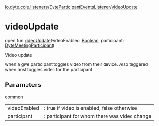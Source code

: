 [io.dyte.core.listeners](../index.md)/[DyteParticipantEventsListener](index.md)/[videoUpdate](video-update.md)

# videoUpdate


open fun [videoUpdate](video-update.md)(videoEnabled: [Boolean](https://kotlinlang.org/api/latest/jvm/stdlib/kotlin/-boolean/index.html), participant: [DyteMeetingParticipant](../../com.dyte.mobilecorekmm.models/-dyte-meeting-participant/index.md))

Video update

when a give participant toggles video from their device. Also triggered when host toggles video for the participant

## Parameters

common

| | |
|---|---|
| videoEnabled | : true if video is enabled, false otherwise |
| participant | : participant for whom there was video change |
